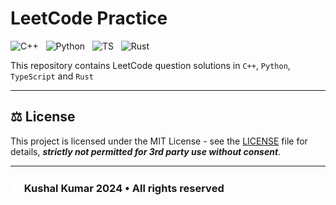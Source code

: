 # LeetCode Practice

<img style="height:25px" src="https://github.com/bcd-kushal/LeetCode-Problems/assets/96081625/2dfa01a8-f233-49f1-9e32-bd4538c376ac" title="C++"/> &nbsp;
<img style="height:25px" src="https://github.com/bcd-kushal/LeetCode-Problems/assets/96081625/e68104ed-80a9-4d57-a1eb-019781542ce3" title="Python" /> &nbsp;
<img style="height:26px" src="https://user-images.githubusercontent.com/25181517/183890598-19a0ac2d-e88a-4005-a8df-1ee36782fde1.png" title="TS"/> &nbsp;
<img style="height:24px" src="https://github.com/bcd-kushal/LeetCode-Problems/assets/96081625/520d62c1-65ba-415b-827d-b1fe7bb10932" title="Rust" /> &nbsp;

This repository contains LeetCode question solutions in `C++`, `Python`, `TypeScript` and `Rust` 

<hr> 

## ⚖️ License
 
This project is licensed under the MIT License - see the <a href=''>LICENSE</a> file for details, ***strictly not permitted for 3rd party use without consent***.

<hr>

<h3><img title="Kushal-Kumar" width="18" src="https://raw.githubusercontent.com/bcd-kushal/bcd-kushal/main/assets/icons/dark/filled/kushalkumar_bg_dark.png"/>&nbsp;Kushal Kumar 2024 • All rights reserved </h3>
